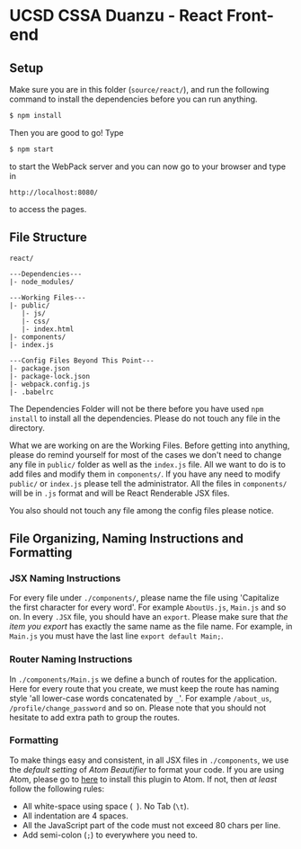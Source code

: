 # UCSD CSSA Duanzu - React Front-end

## Setup

Make sure you are in this folder (`source/react/`), and run the following
command to install the dependencies before you can run anything.

```sh
$ npm install
```

Then you are good to go! Type

```sh
$ npm start
```

to start the WebPack server and you can now go to your browser and type in

```
http://localhost:8080/
```

to access the pages.

## File Structure

```
react/

---Dependencies---
|- node_modules/

---Working Files---
|- public/
   |- js/
   |- css/
   |- index.html
|- components/
|- index.js

---Config Files Beyond This Point---
|- package.json
|- package-lock.json
|- webpack.config.js
|- .babelrc
```

The Dependencies Folder will not be there before you have used `npm install` to
install all the dependencies. Please do not touch any file in the directory.

What we are working on are the Working Files. Before getting into anything,
please do remind yourself for most of the cases we don't need to change any file
in `public/` folder as well as the `index.js` file. All we want to do is to
add files and modify them in `components/`. If you have any need to modify
`public/` or `index.js` please tell the administrator. All the files in
`components/` will be in `.js` format and will be React Renderable JSX files.

You also should not touch any file among the config files please notice.

## File Organizing, Naming Instructions and Formatting

### JSX Naming Instructions

For every file under `./components/`, please name the file using 'Capitalize
the first character for every word'. For example `AboutUs.js`, `Main.js` and so
on. In every `.JSX` file, you should have an `export`. Please make sure that
*the item you export* has exactly the same name as the file name. For example,
in `Main.js` you must have the last line `export default Main;`.

### Router Naming Instructions

In `./components/Main.js` we define a bunch of routes for the application. Here
for every route that you create, we must keep the route has naming style 'all
lower-case words concatenated by `_`'. For example `/about_us`,
`/profile/change_password` and so on. Please note that you should not hesitate
to add extra path to group the routes.

### Formatting

To make things easy and consistent, in all JSX files in `./components`, we use
the *default setting* of *Atom Beautifier* to format your code. If you are
using Atom, please go to [here](https://atom.io/packages/atom-beautify)
to install this plugin to Atom. If not, then *at least* follow the following
rules:

- All white-space using space (` `). No Tab (`\t`).
- All indentation are 4 spaces.
- All the JavaScript part of the code must not exceed 80 chars per line.
- Add semi-colon (`;`) to everywhere you need to.
